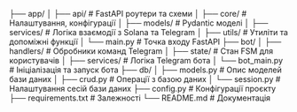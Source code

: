 
├── app/
│   ├── api/                      # FastAPI роутери та схеми
│   ├── core/                     # Налаштування, конфігурації
│   ├── models/                   # Pydantic моделі
│   ├── services/                 # Логіка взаємодії з Solana та Telegram
│   ├── utils/                    # Утиліти та допоміжні функції
│   └── main.py                   # Точка входу FastAPI
├── bot/
│   ├── handlers/                 # Обробники команд Telegram
│   ├── state/                    # Стан FSM для користувачів
│   ├── services/                 # Логіка Telegram бота
│   └── bot_main.py                    # Ініціалізація та запуск бота
├── db/
│   ├── models.py                 # Опис моделей бази даних
│   ├── crud.py                   # Операції з базою даних
│   └── session.py                # Налаштування сесій бази даних
├── config.py                     # Конфігурації проєкту
├── requirements.txt              # Залежності
└── README.md                     # Документація
